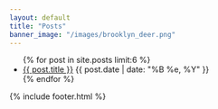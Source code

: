 ```yaml
---
layout: default
title: "Posts"
banner_image: "/images/brooklyn_deer.png"
---
```


<div class="menu">
  <ul>
    {% for post in site.posts limit:6 %}
    <li>
      <a href="{{ post.url }}">{{ post.title }}</a> <span class="date">{{ post.date | date: "%B %e, %Y" }}</span>
    </li>
    <!--{{ post.excerpt }}-->
    {% endfor %}
  </ul>
</div>

{% include footer.html %}
